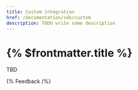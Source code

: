 ```yaml
---
title: Custom integration
href: /documentation/sdk/custom
description: TODO write some description
---
```


# {% $frontmatter.title %}

TBD

{% Feedback /%}

